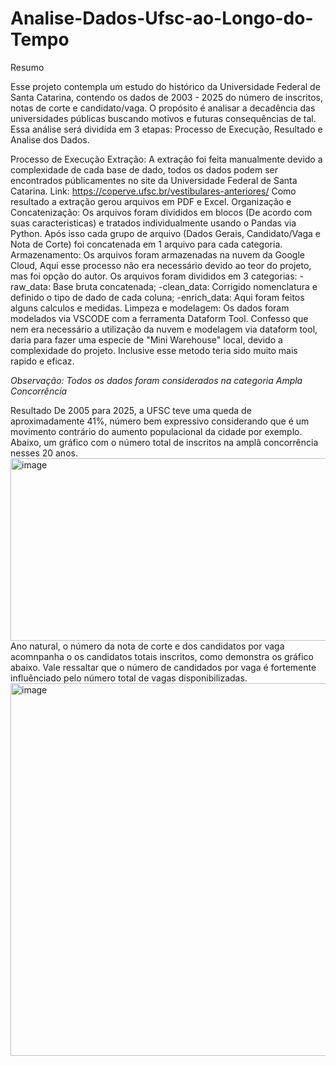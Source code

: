 # Analise-Dados-Ufsc-ao-Longo-do-Tempo
Resumo

Esse projeto contempla um estudo do histórico da Universidade Federal de Santa Catarina, contendo os dados de 2003 - 2025 do número de inscritos, notas de corte e candidato/vaga. 
O propósito é analisar a decadência das universidades públicas buscando motivos e futuras consequências de tal.
Essa análise será dividida em 3 etapas: Processo de Execução, Resultado e Analise dos Dados.

Processo de Execução
Extração: A extração foi feita manualmente devido a complexidade de cada base de dado, todos os dados podem ser encontrados públicamentes no site da Universidade Federal de Santa Catarina.
Link: https://coperve.ufsc.br/vestibulares-anteriores/
Como resultado a extração gerou arquivos em PDF e Excel.
Organização e Concatenização:
  Os arquivos foram divididos em blocos (De acordo com suas caracteristicas) e tratados individualmente usando o Pandas via Python. Após isso cada grupo de arquivo (Dados Gerais, Candidato/Vaga e Nota de Corte) foi concatenada em 1 arquivo para cada categoria.
Armazenamento: 
  Os arquivos foram armazenadas na nuvem da Google Cloud, Aqui esse processo não era necessário devido ao teor do projeto, mas foi opção do autor. Os arquivos foram divididos em 3 categorias:
-raw_data: Base bruta concatenada;
-clean_data: Corrigido nomenclatura e definido o tipo de dado de cada coluna;
-enrich_data: Aqui foram feitos alguns calculos e medidas.
Limpeza e modelagem: 
  Os dados foram modelados via VSCODE com a ferramenta Dataform Tool. 
Confesso que nem era necessário a utilização da nuvem e modelagem via dataform tool, daria para fazer uma especie de "Mini Warehouse" local, devido a complexidade do projeto. Inclusive esse metodo teria sido muito mais rapido e eficaz.

*Observação: Todos os dados foram considerados na categoria Ampla Concorrência*

Resultado
De 2005 para 2025, a UFSC teve uma queda de aproximadamente 41%, número bem expressivo considerando que é um movimento contrário do aumento populacional da cidade por exemplo. 
Abaixo, um gráfico com o número total de inscritos na amplâ concorrência nesses 20 anos.
<img width="998" height="292" alt="image" src="https://github.com/user-attachments/assets/0dd28cdc-5661-46b7-9f1f-40eda604e16d" />
Ano natural, o número da nota de corte e dos candidatos por vaga acomnpanha o os candidatos totais inscritos, como demonstra os gráfico abaixo. 
Vale ressaltar que o número de candidados por vaga é fortemente influênciado pelo número total de vagas disponibilizadas.
<img width="986" height="596" alt="image" src="https://github.com/user-attachments/assets/a9fc14f4-6e6b-4ccc-8424-449b10e52f7c" />








